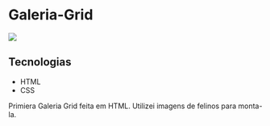 # Galeria-Grid

![](./Captura%20de%20Tela%202025-02-24%20%C3%A0s%2011.13.28.png)

## Tecnologias

* HTML
* CSS

Primiera Galeria Grid feita em HTML. Utilizei imagens de felinos para monta-la.